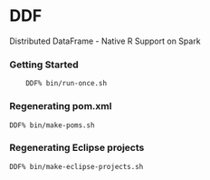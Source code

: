 DDF
===

Distributed DataFrame - Native R Support on Spark

### Getting Started

		DDF% bin/run-once.sh

### Regenerating pom.xml

    DDF% bin/make-poms.sh

### Regenerating Eclipse projects
		
    DDF% bin/make-eclipse-projects.sh

